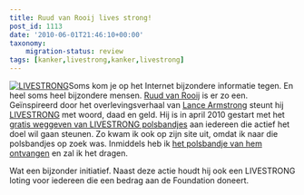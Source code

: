 ```yaml
---
title: Ruud van Rooij lives strong!
post_id: 1113
date: '2010-06-01T21:46:10+00:00'
taxonomy:
    migration-status: review
tags: [kanker,livestrong,kanker,livestrong]
---
```

[![LIVESTRONG](/wp-content/uploads/2010/06/livestrong-150x150.jpg "livestrong")](/wp-content/uploads/2010/06/livestrong.jpg)Soms kom je op het Internet bijzondere informatie tegen. En heel soms heel bijzondere mensen. [Ruud van Rooij](http://ruudvanrooij.wordpress.com/) is er zo een. Geïnspireerd door het overlevingsverhaal van [Lance Armstrong](http://nl.wikipedia.org/wiki/Lance_Armstrong) steunt hij [LIVESTRONG](http://www.livestrong.org/) met woord, daad en geld. Hij is in april 2010 gestart met het [gratis weggeven van LIVESTRONG polsbandjes](http://ruudvanrooij.wordpress.com/2010/04/11/live-strong/) aan iedereen die actief het doel wil gaan steunen. Zo kwam ik ook op zijn site uit, omdat ik naar die polsbandjes op zoek was. Inmiddels heb ik [het polsbandje van hem ontvangen](http://twitter.com/rbregt/status/15187246677) en zal ik het dragen.

Wat een bijzonder initiatief. Naast deze actie houdt hij ook een LIVESTRONG loting voor iedereen die een bedrag aan de Foundation doneert.